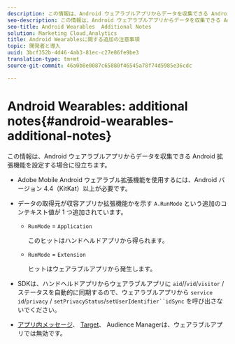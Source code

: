 ```yaml
---
description: この情報は、Android ウェアラブルアプリからデータを収集できる Android 拡張機能を設定する場合に役立ちます。
seo-description: この情報は、Android ウェアラブルアプリからデータを収集できる Android 拡張機能を設定する場合に役立ちます。
seo-title: Android Wearables  Additional Notes
solution: Marketing Cloud,Analytics
title: Android Wearablesに関する追加の注意事項
topic: 開発者と導入
uuid: 3bcf352b-4d46-4ab3-81ec-c27e86fe9be3
translation-type: tm+mt
source-git-commit: 46a0b8e0087c65880f46545a78f74d5985e36cdc

---
```



# Android Wearables: additional notes{#android-wearables-additional-notes}

この情報は、Android ウェアラブルアプリからデータを収集できる Android 拡張機能を設定する場合に役立ちます。

* Adobe Mobile Android ウェアラブル拡張機能を使用するには、Android バージョン 4.4（KitKat）以上が必要です。
* データの取得元が収容アプリか拡張機能かを示す `A.RunMode` という追加のコンテキスト値が 1 つ追加されています。

   * `RunMode` = `Application`

      このヒットはハンドヘルドアプリから得られます。

   * `RunMode` = `Extension`

      ヒットはウェアラブルアプリから発生します。

* SDKは、ハンドヘルドアプリからウェアラブルアプリに `aid`//`vid`/`visitor` /ステータスを自動的に同期するので、ウェアラブルアプリから `service id`/`privacy` / `setPrivacyStatus`/`setUserIdentifier``idSync` を呼び出さないでください。
* [アプリ内メッセージ](/help/android/messaging-main/messaging/messaging.md)、 [Target](/help/android/target-main/target.md)、 [](/help/android/audience-manager/audiencemgmt.md) Audience Managerは、ウェアラブルアプリでは無効です。

